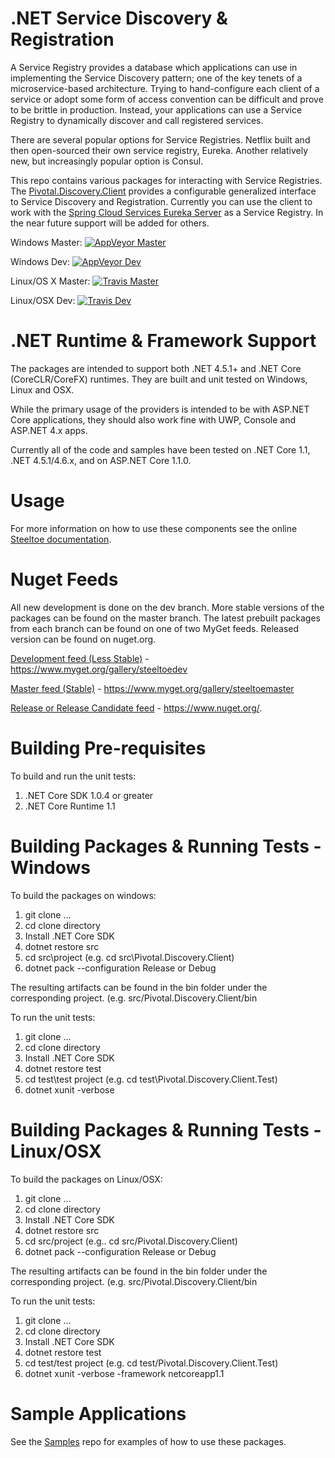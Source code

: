 # .NET Service Discovery & Registration
A Service Registry provides a database which applications can use in implementing the Service Discovery pattern; one of the key tenets of a microservice-based architecture. Trying to hand-configure each client of a service or adopt some form of access convention can be difficult and prove to be brittle in production. Instead, your applications can use a Service Registry to dynamically discover and call registered services.

There are several popular options for Service Registries. Netflix built and then open-sourced their own service registry, Eureka. Another relatively new, but increasingly popular option is Consul. 

This repo contains various packages for interacting with Service Registries.  The [Pivotal.Discovery.Client](https://github.com/pivotal-cf/spring-cloud-dotnet-discovery/tree/master/src/Pivotal.Discovery.Client) provides a configurable generalized interface to Service Discovery and Registration.  Currently you can use the client to work with the [Spring Cloud Services Eureka Server](http://docs.pivotal.io/spring-cloud-services/service-registry/) as a Service Registry. In the near future support will be added for others.

Windows Master:  [![AppVeyor Master](https://ci.appveyor.com/api/projects/status/84oangqh3o4fyt7b/branch/master?svg=true)](https://ci.appveyor.com/project/steeltoe/spring-cloud-dotnet-discovery/branch/master)

Windows Dev:  [![AppVeyor Dev](https://ci.appveyor.com/api/projects/status/84oangqh3o4fyt7b/branch/dev?svg=true)](https://ci.appveyor.com/project/steeltoe/spring-cloud-dotnet-discovery/branch/dev)

Linux/OS X Master: [![Travis Master](https://travis-ci.org/pivotal-cf/spring-cloud-dotnet-discovery.svg?branch=master)](https://travis-ci.org/pivotal-cf/spring-cloud-dotnet-discovery)

Linux/OSX Dev: [![Travis Dev](https://travis-ci.org/pivotal-cf/spring-cloud-dotnet-discovery.svg?branch=dev)](https://travis-ci.org/pivotal-cf/spring-cloud-dotnet-discovery)

# .NET Runtime & Framework Support
The packages are intended to support both .NET 4.5.1+ and .NET Core (CoreCLR/CoreFX) runtimes.  They are built and unit tested on Windows, Linux and OSX.

While the primary usage of the providers is intended to be with ASP.NET Core applications, they should also work fine with UWP, Console and ASP.NET 4.x apps.
 
Currently all of the code and samples have been tested on .NET Core 1.1, .NET 4.5.1/4.6.x, and on ASP.NET Core 1.1.0.

# Usage
For more information on how to use these components see the online [Steeltoe documentation](http://steeltoe.io/).

# Nuget Feeds
All new development is done on the dev branch. More stable versions of the packages can be found on the master branch. The latest prebuilt packages from each branch can be found on one of two MyGet feeds. Released version can be found on nuget.org.

[Development feed (Less Stable)](https://www.myget.org/gallery/steeltoedev) - https://www.myget.org/gallery/steeltoedev

[Master feed (Stable)](https://www.myget.org/gallery/steeltoemaster) - https://www.myget.org/gallery/steeltoemaster

[Release or Release Candidate feed](https://www.nuget.org/) - https://www.nuget.org/. 

# Building Pre-requisites
To build and run the unit tests:

1. .NET Core SDK 1.0.4 or greater
2. .NET Core Runtime 1.1


# Building Packages & Running Tests - Windows
To build the packages on windows:

1. git clone ...
2. cd clone directory
3. Install .NET Core SDK
4. dotnet restore src
5. cd src\project (e.g. cd src\Pivotal.Discovery.Client)
6. dotnet pack --configuration Release or Debug

The resulting artifacts can be found in the bin folder under the corresponding project. (e.g. src/Pivotal.Discovery.Client/bin

To run the unit tests:

1. git clone ...
2. cd clone directory
3. Install .NET Core SDK 
4. dotnet restore test
5. cd test\test project (e.g. cd test\Pivotal.Discovery.Client.Test)
6. dotnet xunit -verbose

# Building Packages & Running Tests - Linux/OSX
To build the packages on Linux/OSX:

1. git clone ...
2. cd clone directory
3. Install .NET Core SDK
4. dotnet restore src
5. cd src/project (e.g.. cd src/Pivotal.Discovery.Client)
6. dotnet pack --configuration Release or Debug

The resulting artifacts can be found in the bin folder under the corresponding project. (e.g. src/Pivotal.Discovery.Client/bin

To run the unit tests:

1. git clone ...
2. cd clone directory
3. Install .NET Core SDK 
4. dotnet restore test
5. cd test/test project (e.g. cd test/Pivotal.Discovery.Client.Test)
6. dotnet xunit -verbose -framework netcoreapp1.1

# Sample Applications
See the [Samples](https://github.com/SteeltoeOSS/Samples) repo for examples of how to use these packages.
